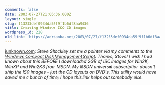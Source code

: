 ```yaml
---
comments: false
date: 2003-07-27T21:05:36.000Z
layout: single
slug: f13283def0934da59f9f1b6df8aa9436
title: Creating Windows ISO CD images
wordpress_id: 228
old_link: 'https://adrianba.net/2003/07/27/f13283def0934da59f9f1b6df8aa9436/'
---
```

[iunknown.com](http://www.iunknown.com/000298.html):
_Steve Shockley set me a pointer via my comments to the
[Windows
Compact Disk Management Script](http://berns.cae.wisc.edu/pages/wincdman.asp). Thanks, Steve! I wish I had
known about this BEFORE I downloaded 2GB of ISO images for Win2K,
WinXP and Win2K3 from MSDN. My MSDN universal subscription doesn't
ship the ISO images - just the CD layouts on DVD's. This utility
would have saved me a bunch of time; I hope this link helps out
somebody else._
